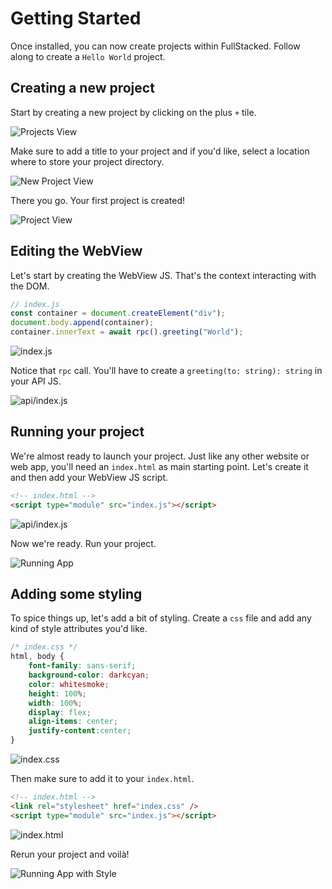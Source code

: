 # Getting Started

Once installed, you can now create projects within FullStacked.
Follow along to create a `Hello World` project.

## Creating a new project

Start by creating a new project by clicking on the plus `+` tile.

![Projects View](/images/hello-world/projects-view.png)

Make sure to add a title to your project and if you'd like, select a location where to store your project directory.

![New Project View](/images/hello-world/new-project-view.png)

There you go. Your first project is created!

![Project View](/images/hello-world/project-view.png)

## Editing the WebView

Let's start by creating the WebView JS. That's the context interacting with the DOM.

```js
// index.js
const container = document.createElement("div");
document.body.append(container);
container.innerText = await rpc().greeting("World");
```

![index.js](/images/hello-world/webview-js.png)

Notice that `rpc` call. You'll have to create a `greeting(to: string): string` in your API JS.

![api/index.js](/images/hello-world/api-js.png)

## Running your project

We're almost ready to launch your project. 
Just like any other website or web app, you'll need an `index.html` as main starting point.
Let's create it and then add your WebView JS script.

```html
<!-- index.html -->
<script type="module" src="index.js"></script>
```

![api/index.js](/images/hello-world/index-html.png)

Now we're ready. Run your project.

![Running App](/images/hello-world/running-app.png)

## Adding some styling

To spice things up, let's add a bit of styling.
Create a `css` file and add any kind of style attributes you'd like.

```css
/* index.css */
html, body {
    font-family: sans-serif;
    background-color: darkcyan;
    color: whitesmoke;
    height: 100%;
    width: 100%;
    display: flex;
    align-items: center;
    justify-content:center;
}
```

![index.css](/images/hello-world/index-css.png)

Then make sure to add it to your `index.html`.

```html
<!-- index.html -->
<link rel="stylesheet" href="index.css" />
<script type="module" src="index.js"></script>
```

![index.html](/images/hello-world/index-html-with-css.png)

Rerun your project and voilà!

![Running App with Style](/images/hello-world/running-app-with-css.png)
